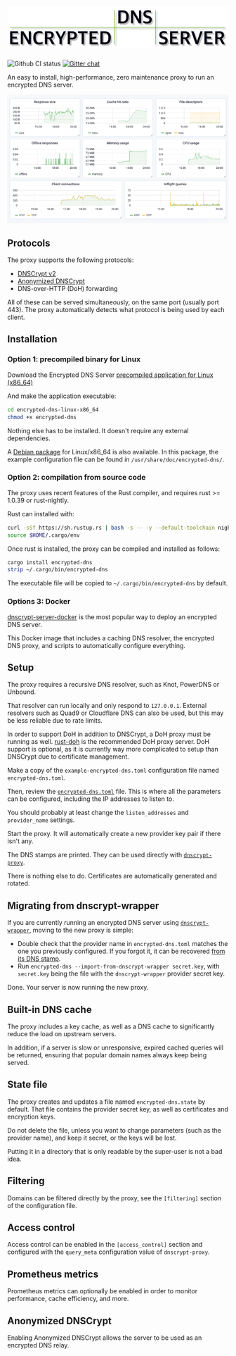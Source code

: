 # ![Encrypted DNS Server](logo.png)
![Github CI status](https://img.shields.io/github/workflow/status/jedisct1/encrypted-dns-server/Rust)
[![Gitter chat](https://badges.gitter.im/gitter.svg)](https://gitter.im/dnscrypt-operators/Lobby)

An easy to install, high-performance, zero maintenance proxy to run an encrypted DNS server.

![Dashboard](dashboard.png)

## Protocols

The proxy supports the following protocols:

- [DNSCrypt v2](https://github.com/DNSCrypt/dnscrypt-protocol/blob/master/DNSCRYPT-V2-PROTOCOL.txt)
- [Anonymized DNSCrypt](https://github.com/DNSCrypt/dnscrypt-protocol/blob/master/ANONYMIZED-DNSCRYPT.txt)
- DNS-over-HTTP (DoH) forwarding

All of these can be served simultaneously, on the same port (usually port 443). The proxy automatically detects what protocol is being used by each client.

## Installation

### Option 1: precompiled binary for Linux

Download the Encrypted DNS Server
[precompiled application for Linux (x86_64)](https://github.com/jedisct1/encrypted-dns-server/suites/509803151/artifacts/2710804)

And make the application executable:

```sh
cd encrypted-dns-linux-x86_64
chmod +x encrypted-dns
```

Nothing else has to be installed. It doesn't require any external dependencies.

A [Debian package](https://github.com/jedisct1/encrypted-dns-server/suites/509803151/artifacts/2710803)
for Linux/x86_64 is also available.
In this package, the example configuration file can be found in `/usr/share/doc/encrypted-dns/`.

### Option 2: compilation from source code

The proxy uses recent features of the Rust compiler, and requires rust >= 1.0.39 or rust-nightly.

Rust can installed with:

```sh
curl -sSf https://sh.rustup.rs | bash -s -- -y --default-toolchain nightly
source $HOME/.cargo/env
```

Once rust is installed, the proxy can be compiled and installed as follows:

```sh
cargo install encrypted-dns
strip ~/.cargo/bin/encrypted-dns
```

The executable file will be copied to `~/.cargo/bin/encrypted-dns` by default.

### Options 3: Docker

[dnscrypt-server-docker](https://github.com/dnscrypt/dnscrypt-server-docker) is the most popular way to deploy an encrypted DNS server.

This Docker image that includes a caching DNS resolver, the encrypted DNS proxy, and scripts to automatically configure everything.

## Setup

The proxy requires a recursive DNS resolver, such as Knot, PowerDNS or Unbound.

That resolver can run locally and only respond to `127.0.0.1`. External resolvers such as Quad9 or Cloudflare DNS can also be used, but this may be less reliable due to rate limits.

In order to support DoH in addition to DNSCrypt, a DoH proxy must be running as well. [rust-doh](https://github.com/jedisct1/rust-doh) is the recommended DoH proxy server. DoH support is optional, as it is currently way more complicated to setup than DNSCrypt due to certificate management.

Make a copy of the `example-encrypted-dns.toml` configuration file named `encrypted-dns.toml`.

Then, review the [`encrypted-dns.toml`](https://raw.githubusercontent.com/jedisct1/encrypted-dns-server/master/example-encrypted-dns.toml) file. This is where all the parameters can be configured, including the IP addresses to listen to.

You should probably at least change the `listen_addresses` and `provider_name` settings.

Start the proxy. It will automatically create a new provider key pair if there isn't any.

The DNS stamps are printed. They can be used directly with [`dnscrypt-proxy`](https://github.com/dnscrypt/dnscrypt-proxy/).

There is nothing else to do. Certificates are automatically generated and rotated.

## Migrating from dnscrypt-wrapper

If you are currently running an encrypted DNS server using [`dnscrypt-wrapper`](https://github.com/cofyc/dnscrypt-wrapper), moving to the new proxy is simple:

- Double check that the provider name in `encrypted-dns.toml` matches the one you previously configured. If you forgot it, it can be recovered [from its DNS stamp](https://dnscrypt.info/stamps/).
- Run `encrypted-dns --import-from-dnscrypt-wrapper secret.key`, with `secret.key` being the file with the `dnscrypt-wrapper` provider secret key.

Done. Your server is now running the new proxy.

## Built-in DNS cache

The proxy includes a key cache, as well as a DNS cache to significantly reduce the load on upstream servers.

In addition, if a server is slow or unresponsive, expired cached queries will be returned, ensuring that popular domain names always keep being served.

## State file

The proxy creates and updates a file named `encrypted-dns.state` by default. That file contains the provider secret key, as well as certificates and encryption keys.

Do not delete the file, unless you want to change parameters (such as the provider name), and keep it secret, or the keys will be lost.

Putting it in a directory that is only readable by the super-user is not a bad idea.

## Filtering

Domains can be filtered directly by the proxy, see the `[filtering]` section of the configuration file.

## Access control

Access control can be enabled in the `[access_control]` section and configured with the `query_meta` configuration value of `dnscrypt-proxy`.

## Prometheus metrics

Prometheus metrics can optionally be enabled in order to monitor performance, cache efficiency, and more.

## Anonymized DNSCrypt

Enabling Anonymized DNSCrypt allows the server to be used as an encrypted DNS relay.
